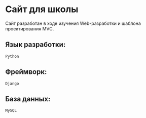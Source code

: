 # Сайт для школы

Сайт разработан в ходе изучения Web-разработки и шаблона проектирования MVC.

## Язык разработки:

```
Python

```

## Фреймворк:

```
Django

```

## База данных:

```
MySQL

```
